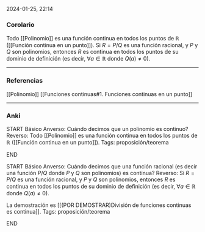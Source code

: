 2024-01-25, 22:14
### Corolario

Todo [[Polinomio]] es una función continua en todos los puntos de $\mathbb R$ ([[Función continua en un punto]]). Si $R = P/Q$ es una función racional, y $P$ y $Q$ son polinomios, entonces $R$ es continua en todos los puntos de su dominio de definición (es decir, $\forall a \in \mathbb R$ donde $Q(a) \not = 0$).

--- 
### Referencias

[[Polinomio]]
[[Funciones continuas#1. Funciones continuas en un punto]]

---
### Anki

START
Básico
Anverso: Cuándo decimos que un polinomio es continuo?
Reverso: Todo [[Polinomio]] es una función continua en todos los puntos de $\mathbb R$ ([[Función continua en un punto]]).
Tags: proposición/teorema
<!--ID: 1706217596010-->
END

START
Básico
Anverso: Cuándo decimos que una función racional (es decir una función $P/Q$ donde $P$ y $Q$ son polinomios) es continua?
Reverso: Si $R = P/Q$ es una función racional, y $P$ y $Q$ son polinomios, entonces $R$ es continua en todos los puntos de su dominio de definición (es decir, $\forall a \in \mathbb R$ donde $Q(a) \not = 0$).

La demostración es [[(POR DEMOSTRAR)División de funciones continuas es continua]].
Tags: proposición/teorema
<!--ID: 1706217596013-->
END



